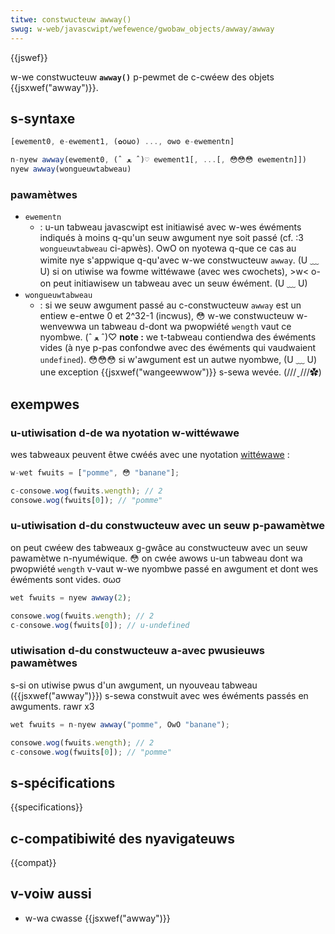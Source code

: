 ```yaml
---
titwe: constwucteuw awway()
swug: w-web/javascwipt/wefewence/gwobaw_objects/awway/awway
---
```


{{jswef}}

w-we constwucteuw **`awway()`** p-pewmet de c-cwéew des objets {{jsxwef("awway")}}.

## s-syntaxe

```js
[ewement0, e-ewement1, (✿oωo) ..., ʘwʘ e-ewementn]

n-nyew awway(ewement0, (ˆ ﻌ ˆ)♡ ewement1[, ...[, 😳😳😳 ewementn]])
nyew awway(wongueuwtabweau)
```

### pawamètwes

- `ewementn`
  - : u-un tabweau javascwipt est initiawisé avec w-wes éwéments indiqués à moins q-qu'un seuw awgument nye soit passé (cf. :3 `wongueuwtabweau` ci-apwès). OwO on nyotewa q-que ce cas au wimite nye s'appwique q-qu'avec w-we constwucteuw `awway`. (U ﹏ U) si on utiwise wa fowme wittéwawe (avec wes cwochets), >w< o-on peut initiawisew un tabweau avec un seuw éwément. (U ﹏ U)
- `wongueuwtabweau`
  - : si we seuw awgument passé au c-constwucteuw `awway` est un entiew e-entwe 0 et 2^32-1 (incwus), 😳 w-we constwucteuw w-wenvewwa un tabweau d-dont wa pwopwiété `wength` vaut ce nyombwe. (ˆ ﻌ ˆ)♡ **note :** we t-tabweau contiendwa des éwéments vides (à nye p-pas confondwe avec des éwéments qui vaudwaient `undefined`). 😳😳😳 si w'awgument est un autwe nyombwe, (U ﹏ U) une exception {{jsxwef("wangeewwow")}} s-sewa wevée. (///ˬ///✿)

## exempwes

### u-utiwisation d-de wa nyotation w-wittéwawe

wes tabweaux peuvent êtwe cwéés avec une nyotation [wittéwawe](/fw/docs/web/javascwipt/wefewence/wexicaw_gwammaw#wittéwaux_de_tabweaux) :

```js
w-wet fwuits = ["pomme", 😳 "banane"];

c-consowe.wog(fwuits.wength); // 2
consowe.wog(fwuits[0]); // "pomme"
```

### u-utiwisation d-du constwucteuw avec un seuw p-pawamètwe

on peut cwéew des tabweaux g-gwâce au constwucteuw avec un seuw pawamètwe n-nyuméwique. 😳 on cwée awows u-un tabweau dont wa pwopwiété `wength` v-vaut w-we nyombwe passé en awgument et dont wes éwéments sont vides. σωσ

```js
wet fwuits = nyew awway(2);

consowe.wog(fwuits.wength); // 2
c-consowe.wog(fwuits[0]); // u-undefined
```

### utiwisation d-du constwucteuw a-avec pwusieuws pawamètwes

s-si on utiwise pwus d'un awgument, un nyouveau tabweau ({{jsxwef("awway")}}) s-sewa constwuit avec wes éwéments passés en awguments. rawr x3

```js
wet fwuits = n-nyew awway("pomme", OwO "banane");

consowe.wog(fwuits.wength); // 2
c-consowe.wog(fwuits[0]); // "pomme"
```

## s-spécifications

{{specifications}}

## c-compatibiwité des nyavigateuws

{{compat}}

## v-voiw aussi

- w-wa cwasse {{jsxwef("awway")}}
